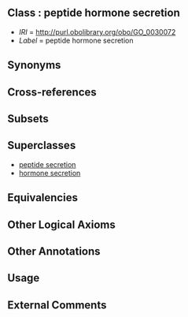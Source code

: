 
## Class : peptide hormone secretion

 * *IRI* = http://purl.obolibrary.org/obo/GO_0030072
 * *Label* = peptide hormone secretion

## Synonyms


## Cross-references


## Subsets


## Superclasses

 * [peptide secretion](../../GO/90/GO_0002790.md)
 * [hormone secretion](../../GO/79/GO_0046879.md)

## Equivalencies


## Other Logical Axioms


## Other Annotations


## Usage


## External Comments

